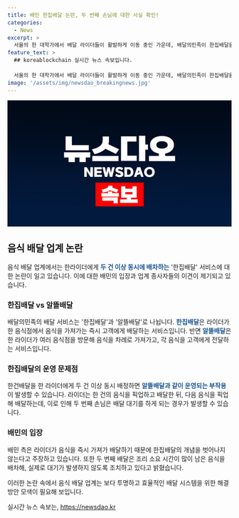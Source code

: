 ```yaml
---
title: 배민 한집배달 논란, 두 번째 손님에 대한 사실 확인!
categories:
  - News
excerpt: >
  서울의 한 대학가에서 배달 라이더들이 활발하게 이동 중인 가운데, 배달의민족이 한집배달을 두 건 이상 동시에 라이더에게 배차하는 경우가 있다는 논란이 일고 있다. 이에 대한 업계 반응과 배민의 입장, 그리고 알뜰배달에 대한 설명 등이 이슈가 되고 있다. 라이더 부족 상황에서 발생한 이런 문제에 대한 우려도 제기되고 있으며, 배민은 이에 대해 자사의 입장을 설명하고 있다.
feature_text: >
  ## koreablockchain 실시간 뉴스 속보입니다.

  서울의 한 대학가에서 배달 라이더들이 활발하게 이동 중인 가운데, 배달의민족이 한집배달을 두 건 이상 동시에 라이더에게 배차하는 경우가 있다는 논란이 일고 있다. 이에 대한 업계 반응과 배민의 입장, 그리고 알뜰배달에 대한 설명 등이 이슈가 되고 있다. 라이더 부족 상황에서 발생한 이런 문제에 대한 우려도 제기되고 있으며, 배민은 이에 대해 자사의 입장을 설명하고 있다.
image: '/assets/img/newsdao_breakingnews.jpg'
---
```


<p><img src="/assets/img/newsdao_breakingnews.jpg" alt="koreablockchain 속보" /></p>

<h2 data-ke-size="size26">음식 배달 업계 논란</h2>

<p>음식 배달 업계에서는 한라이더에게 <b><span style="color: #1a5490;">두 건 이상 동시에 배차하는</span></b> '한집배달' 서비스에 대한 논란이 일고 있습니다. 이에 대한 배민의 입장과 업계 종사자들의 이견이 제기되고 있습니다.</p>

<h3 data-ke-size="size24">한집배달 vs 알뜰배달</h3>

<p>배달의민족의 배달 서비스는 '한집배달'과 '알뜰배달'로 나뉩니다. <b><span style="color: #1a5490;">한집배달</span></b>은 라이더가 한 음식점에서 음식을 가져가는 즉시 고객에게 배달하는 서비스입니다. 반면 <b><span style="color: #1a5490;">알뜰배달</span></b>은 한 라이더가 여러 음식점을 방문해 음식을 차례로 가져가고, 각 음식을 고객에게 전달하는 서비스입니다.</p>

<h3 data-ke-size="size24">한집배달의 운영 문제점</h3>

<p>한건배달을 한 라이더에게 두 건 이상 동시 배정하면 <b><span style="color: #1a5490;">알뜰배달과 같이 운영되는 부작용</span></b>이 발생할 수 있습니다. 라이더는 한 건의 음식을 픽업하고 배달한 뒤, 다음 음식을 픽업해 배달하는데, 이로 인해 두 번째 손님은 배달 대기를 하게 되는 경우가 발생할 수 있습니다.</p>

<h3 data-ke-size="size24">배민의 입장</h3>

<p>배민 측은 라이더가 음식을 즉시 가져가 배달하기 때문에 한집배달의 개념을 벗어나지 않는다고 주장하고 있습니다. 또한 두 번째 배달은 조리 소요 시간이 많이 남은 음식을 배차해, 실제로 대기가 발생하지 않도록 조치하고 있다고 밝혔습니다. </p>

<p>이러한 논란 속에서 음식 배달 업계는 보다 투명하고 효율적인 배달 시스템을 위한 해결 방안 모색이 필요해 보입니다.</p>
실시간 뉴스 속보는, <a href="https://newsdao.kr" rel="dofollow">https://newsdao.kr</a>


